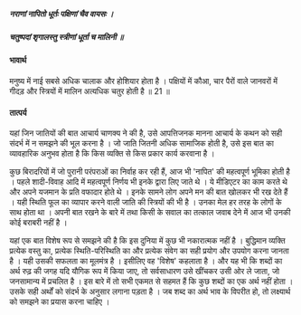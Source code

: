 ##### नराणां नापितो धूर्तः पक्षिणां चैव वायसः ।
##### चतुष्पदां शृगालस्तु स्त्रीणां धूर्ता च मालिनी ॥

#### भावार्थ

मनुष्य में नाई सबसे अधिक चालाक और होशियार होता है । पक्षियों में कौआ, चार पैरों वाले जानवरों में गीदड़ और स्त्रियों में मालिन अत्यधिक चतुर होती है ॥ 21 ॥

#### तात्पर्य

यहां जिन जातियों की बात आचार्य चाणक्य ने की है, उसे आपत्तिजनक मानना आचार्य के कथन को सही संदर्भ में न समझने की भूल करना है । जो जाति जितनी अधिक सामाजिक होती है, उसे इस बात का व्यावहारिक अनुभव होता है कि किस व्यक्ति से किस प्रकार कार्य करवाना है ।

कुछ बिरादरियों में जो पुरानी परंपराओं का निर्वाह कर रही हैं, आज भी 'नापित' की महत्वपूर्ण भूमिका होती है । पहले शादी-विवाह आदि में महत्वपूर्ण निर्णय भी इनके द्वारा लिए जाते थे । ये मीडिएटर का काम करते थे और अपने यजमान के प्रति वफादार होते थे । इनके सामने लोग अपने मन की बात खोलकर भी रख देते हैं । यही स्थिति फूल का व्यापार करने वाली जाति की स्त्रियों की भी है । उनका मेल हर तरह के लोगों के साथ होता था । अपनी बात रखने के बारे में तथा किसी के सवाल का तत्काल जवाब देने में आज भी उनकी कोई बराबरी नहीं है ।

यहां एक बात विशेष रूप से समझने की है कि इस दुनिया में कुछ भी नकारात्मक नहीं है । बुद्धिमान व्यक्ति प्रत्येक वस्तु का, प्रत्येक स्थिति-परिस्थिति का और प्रत्येक संवेग का सही प्रयोग और उपयोग करना जानता है । यही उसकी सफलता का मूलमंत्र है । इसीलिए वह 'विशेष' कहलाता है । और यह भी कि शब्दों का अर्थ रुढ़ की जगह यदि यौगिक रूप में किया जाए, तो सर्वसाधारण उसे खींचकर उसी ओर ले जाता, जो जनसामान्य में प्रचलित है । इस बारे में तो सभी एकमत से सहमत हैं कि कुछ शब्दों का एक अर्थ नहीं होता । उसके सही अर्थों को संदर्भ के अनुसार लगाना पड़ता है । जब शब्द का अर्थ भाव के विपरीत हो, तो लक्ष्यार्थ को समझने का प्रयास करना चाहिए ।